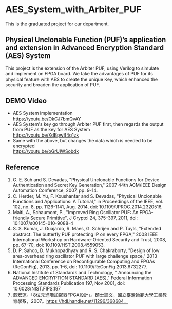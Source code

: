 # AES_System_with_Arbiter_PUF
This is the graduated project for our department. 

## Physical Unclonable Function (PUF)’s application and extension in Advanced Encryption Standard (AES) System
This project is the extension of the Arbiter PUF, using Verilog to simulate and implement on FPGA board. 
We take the advantages of PUF for its physical feature with AES to create the unique Key, which enhanced the security and broaden the application of PUF. 

## DEMO Video
* AES System implementation <br>
https://youtu.be/OkCJ7bmQvAY
* AES System's key go through Arbiter PUF first, then regards the output from PUF as the key for AES System <br>
https://youtu.be/KdBpwB4q1zk
* Same with the above, but changes the data which is needed to be encrypted <br>
https://youtu.be/oGrUIWSobdk

## Reference
1. G. E. Suh and S. Devadas, "Physical Unclonable Functions for Device Authentication and Secret Key Generation," 2007 44th ACM/IEEE Design Automation Conference, 2007, pp. 9-14.
2. C. Herder, M. Yu, F. Koushanfar and S. Devadas, "Physical Unclonable Functions and Applications: A Tutorial," in Proceedings of the IEEE, vol. 102, no. 8, pp. 1126-1141, Aug. 2014, doi: 10.1109/JPROC.2014.2320516.
3. Maiti, A., Schaumont, P., "Improved Ring Oscillator PUF: An FPGA-friendly Secure Primitive", J Cryptol 24, 375–397, 2011, doi: 10.1007/s00145-010-9088-4
4. S. S. Kumar, J. Guajardo, R. Maes, G. Schrijen and P. Tuyls, "Extended abstract: The butterfly PUF protecting IP on every FPGA," 2008 IEEE International Workshop on Hardware-Oriented Security and Trust, 2008, pp. 67-70, doi: 10.1109/HST.2008.4559053.
5. D. P. Sahoo, D. Mukhopadhyay and R. S. Chakraborty, "Design of low area-overhead ring oscillator PUF with large challenge space," 2013 International Conference on Reconfigurable Computing and FPGAs (ReConFig), 2013, pp. 1-6, doi: 10.1109/ReConFig.2013.6732277.
6. National Institute of Standards and Technology, " Announcing the ADVANCED ENCRYPTION STANDARD (AES)," Federal Information Processing Standards Publication 197, Nov 2001, doi: 10.6028/NIST.FIPS.197
7. 戴宏運。「8位元進階加密器FPGA設計」。碩士論文，國立臺灣師範大學工業教育學系，2007。https://hdl.handle.net/11296/368684。


